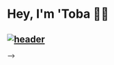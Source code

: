# Hey, I'm 'Toba 👋🏽

 <!-- ## [![header](https://i.imgur.com/DVhff67.png)](https://tobaojo.com)  -->
## [![header](https://i.imgur.com/SMfYRzp.png)](https://www.olutobaojo.com) 

<!--
<p align="center">
  <a href="https://www.olutobaojo.com"><img height="40" src="https://i.imgur.com/6NGCVuk.png"></a>&nbsp;&nbsp;
  <!-- <a href="https://www.linkedin.com/in/toba-ojo/"><img height="40" src="https://i.imgur.com/mg7Rj32.png"></a> -->
</p>
-->

<!-- I’m currently working on EarlyBird as a proof-of-concept project, alongside a few web development projects and frequent contributions to open source projects. I’m also learning full stack web development and design alongside bioinformatics/computational biology

<br> -->
<!-- From the start of 2021, I had a goal to make a contribution every day. So far, I've missed: <strong> 4 </strong> -->

<!-- https://github-readme-stats.vercel.app/api/top-langs/?username=Toba-O&layout=compact -->
